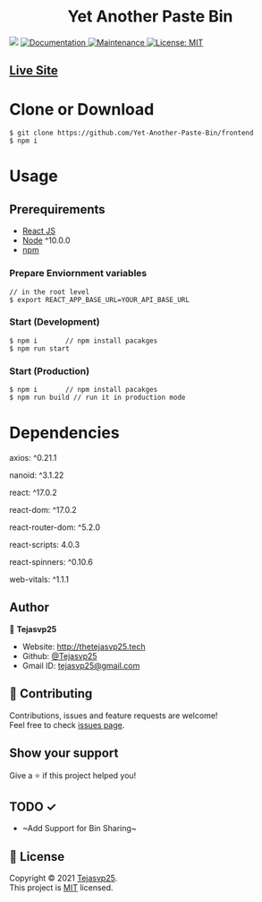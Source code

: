 

<h1 align="center">
Yet Another Paste Bin 

</h1>

<p>

  <img src="https://img.shields.io/badge/npm-%3E%3D6.5.0-blue.svg" />
  <a href="Yet-Another-Paste-Bin/frontend#readme" target="_blank">
    <img alt="Documentation" src="https://img.shields.io/badge/documentation-yes-brightgreen.svg" />
  </a>
  <a href="https://github.com/Tejasvp25/Yet-Another-Paste-Bin/frontend/graphs/commit-activity" target="_blank">
    <img alt="Maintenance" src="https://img.shields.io/badge/Maintained%3F-yes-green.svg" />
  </a>
  <a href="https://github.com/Yet-Another-Paste-Bin/frontend/blob/master/LICENSE" target="_blank">
    <img alt="License: MIT" src="https://img.shields.io/github/license/Tejasvp25/Api-mocker" />
  </a>
</p>

## [Live Site](https://yapbin.netlify.app/)

# Clone or Download
```terminal
$ git clone https://github.com/Yet-Another-Paste-Bin/frontend
$ npm i
```

# Usage

## Prerequirements
- [React JS](https://reactjs.org/docs/create-a-new-react-app.html)
- [Node](https://nodejs.org/en/download/) ^10.0.0
- [npm](https://nodejs.org/en/download/package-manager/)



### Prepare Enviornment variables
```terminal
// in the root level
$ export REACT_APP_BASE_URL=YOUR_API_BASE_URL
```

### Start (Development)

```terminal
$ npm i       // npm install pacakges
$ npm run start 
```

### Start (Production)

```terminal
$ npm i       // npm install pacakges
$ npm run build // run it in production mode
```

# Dependencies
axios: ^0.21.1

nanoid: ^3.1.22

react: ^17.0.2

react-dom: ^17.0.2

react-router-dom: ^5.2.0

react-scripts: 4.0.3

react-spinners: ^0.10.6

web-vitals: ^1.1.1

## Author

👤 **Tejasvp25**

- Website: http://thetejasvp25.tech
- Github: [@Tejasvp25](https://github.com/Tejasvp25)
- Gmail ID: tejasvp25@gmail.com

## 🤝 Contributing

Contributions, issues and feature requests are welcome!<br />Feel free to check [issues page](https://github.com/Yet-Another-Paste-Bin/frontend/issues). 

## Show your support

Give a ⭐️ if this project helped you!

## TODO ✓

- ~Add Support for Bin Sharing~

## 📝 License

Copyright © 2021 [Tejasvp25](https://github.com/Tejasvp25).<br />
This project is [MIT](https://github.com/Yet-Another-Paste-Bin/frontend/blob/master/LICENSE) licensed.
